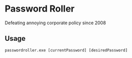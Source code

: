 # Password Roller #
Defeating annoying corporate policy since 2008

## Usage ##
    passwordroller.exe [currentPassword] [desiredPassword]